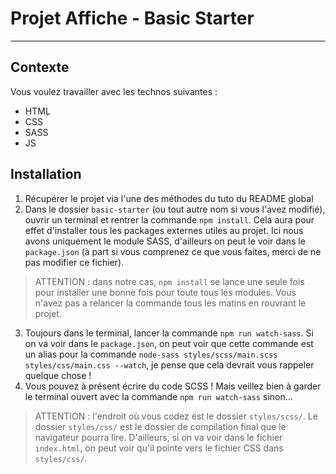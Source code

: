 # Projet Affiche - Basic Starter
---
## Contexte

Vous voulez travailler avec les technos suivantes :
- HTML
- CSS
- SASS
- JS

## Installation

1. Récupérer le projet via l'une des méthodes du tuto du README global
2. Dans le dossier `basic-starter` (ou tout autre nom si vous l'avez modifié), ouvrir un terminal et rentrer la commande `npm install`. Cela aura pour effet d'installer tous les packages externes utiles au projet. Ici nous avons uniquement le module SASS, d'ailleurs on peut le voir dans le `package.json` (à part si vous comprenez ce que vous faites, merci de ne pas modifier ce fichier).
> ATTENTION : dans notre cas, `npm install` se lance une seule fois pour installer une bonne fois pour toute tous les modules. Vous n'avez pas a relancer la commande tous les matins en rouvrant le projet. 
3. Toujours dans le terminal, lancer la commande `npm run watch-sass`. Si on va voir dans le `package.json`, on peut voir que cette commande est un alias pour la commande `node-sass styles/scss/main.scss styles/css/main.css --watch`, je pense que cela devrait vous rappeler quelque chose !
4. Vous pouvez à présent écrire du code SCSS ! Mais veillez bien à garder le terminal ouvert avec la commande `npm run watch-sass` sinon...
> ATTENTION : l'endroit où vous codez est le dossier `styles/scss/`. Le dossier `styles/css/` est le dossier de compilation final que le navigateur pourra lire. D'ailleurs, si on va voir dans le fichier `index.html`, on peut voir qu'il pointe vers le fichier CSS dans `styles/css/`.